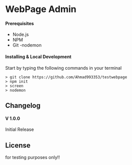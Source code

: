 # WebPage Admin

#### Prerequisites
  - Node.js
  - NPM
  - Git
  -nodemon

#### Installing & Local Development
Start by typing the following commands in your terminal

```
> git clone https://github.com/Ahmad993353/testwebpage
> npm init
> screen
> nodemon

```
## Changelog
#### V 1.0.0
Initial Release

## License
for testing purposes only!!

